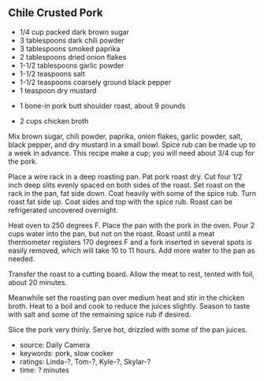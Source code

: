 Chile Crusted Pork
------------------

- 1/4 cup packed dark brown sugar
- 3 tablespoons dark chili powder
- 3 tablespoons smoked paprika
- 2 tablespoons dried onion flakes
- 1-1/2 tablespoons garlic powder
- 1-1/2 teaspoons salt
- 1-1/2 teaspoons coarsely ground black pepper
- 1 teaspoon dry mustard
<!-- -->
- 1 bone-in pork butt shoulder roast, about 9 pounds
<!-- -->
- 2 cups chicken broth

Mix brown sugar, chili powder, paprika, onion flakes, garlic powder,
salt, black pepper, and dry mustard in a small bowl.  Spice rub can be
made up to a week in advance.  This recipe make a cup; you will need
about 3/4 cup for the pork.

Place a wire rack in a deep roasting pan.  Pat pork roast dry.  Cut
four 1/2 inch deep slits evenly spaced on both sides of the roast.
Set roast on the rack in the pan, fat side down.  Coat heavily with
some of the spice rub.  Turn roast fat side up.  Coat sides and top
with the spice rub.  Roast can be refrigerated uncovered overnight.

Heat oven to 250 degrees F.  Place the pan with the pork in the oven.
Pour 2 cups water into the pan, but not on the roast.  Roast until a
meat thermometer registers 170 degrees F and a fork inserted in
several spots is easily removed, which will take 10 to 11 hours.  Add
more water to the pan as needed.

Transfer the roast to a cutting board.  Allow the meat to rest, tented
with foil, about 20 minutes.

Meanwhile set the roasting pan over medium heat and stir in the
chicken broth.  Heat to a boil and cook to reduce the juices slightly.
Season to taste with salt and some of the remaining spice rub if
desired.

Slice the pork very thinly.  Serve hot, drizzled with some of the pan
juices.

- source: Daily Camera
- keywords: pork, slow cooker
- ratings: Linda-?, Tom-?, Kyle-?, Skylar-?
- time: ? minutes

